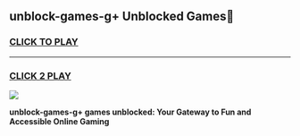 
## unblock-games-g+ Unblocked Games👋
<h3>
<a href="https://news.freeplayer.one?title=unblock-games-g+&ref=16F">CLICK TO PLAY</a></h3>
<hr>

<h3>
<a href="https://news.freeplayer.one?title=unblock-games-g+&ref=16F">CLICK 2 PLAY</a>
  
</h3>

<a href="https://news.freeplayer.one?title=unblock-games-g+&ref=16F/"><img src="https://clearcache.store/games.png"></a>


**unblock-games-g+ games unblocked: Your Gateway to Fun and Accessible Online Gaming**
